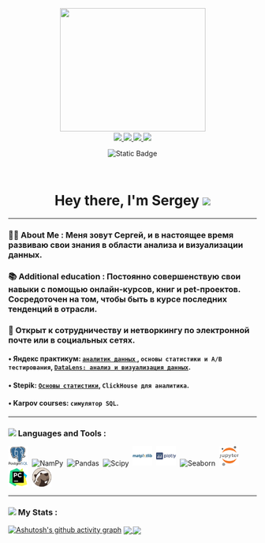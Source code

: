 <div id="header" align="center">
<!--   <img src="https://i.giphy.com/media/v1.Y2lkPTc5MGI3NjExZGF5ODQxdnZvZTloYms4dTQ1ODFvejU5aDhjeGcxZnYzeHM1djliaCZlcD12MV9pbnRlcm5hbF9naWZfYnlfaWQmY3Q9Zw/l46Cy1rHbQ92uuLXa/giphy.gif" width="295" height="210"/> -->
  <img src="https://media2.giphy.com/media/v1.Y2lkPTc5MGI3NjExbmhodmk5czAxNWg4MnpjZTE5NjVvaTNqbXZoODNqam9pNzh0cmpiNSZlcD12MV9pbnRlcm5hbF9naWZfYnlfaWQmY3Q9Zw/rsANkiygv0Jpyn7mFC/giphy.gif" width="295" height="250"/>
<div id="badges">
  <a href="https://t.me/dull_system">
    <img src="https://img.shields.io/badge/%20-blue?style=social&logo=telegram&label=telegram&labelColor=blue&color=blue"/>
  </a>
  <a href="https://vk.com/dull1993">
<!--     <img src="https://img.shields.io/badge/%20-blue?style=flat&logo=vkontakte&label=VK&labelColor=blue&color=blue"/> -->
    <img src="https://img.shields.io/badge/VK-%232E87FB.svg?&style=for-the-badge&logo=vk&logoColor=white" width="45px" />
  </a>
  <a href="https://wa.me/qr/L57VIJ3W6OB5F1">
    <img src="https://img.shields.io/badge/%20-green?style=flat&logo=WhatsApp&label=WhatsApp&labelColor=green&color=green"/>
  </a>
  <a href="llinkedin.com/in/krasnoperovsv">
    <img src="https://img.shields.io/badge/LinkedIn-blue?logo=linkedin&logoColor=white"/>
  </a>
</div>
  
  ![Static Badge](https://img.shields.io/badge/DullSystemm%40yandex.ru-blue?logo=email&label=email)
  
  <img src="https://komarev.com/ghpvc/?username=DullSystem&style=flat-square&color=blue" alt=""/>
  <h1>
  Hey there, I'm Sergey
<!--   <img src="https://media.giphy.com/media/hvRJCLFzcasrR4ia7z/giphy.gif" width="30px"/> -->
    <img src="https://camo.githubusercontent.com/78b7ecc1508c60ead8525aef2cbc5f1e50c991ac81e8c56d55b44507e885c92a/68747470733a2f2f656d6f6a69732e736c61636b6d6f6a69732e636f6d2f656d6f6a69732f696d616765732f313533313834393433302f343234362f626c6f622d73756e676c61737365732e676966" width="30px"/>
</h1>
  <div align="center">  
</div>
</div>
 
---
### :raising_hand_man: About Me : Меня зовут Сергей, и в настоящее время развиваю свои знания в области анализа и визуализации данных.
### :books: Additional education : Постоянно совершенствую свои навыки с помощью онлайн-курсов, книг и  pet-проектов. Сосредоточен на том, чтобы быть в курсе последних тенденций в отрасли.
### :e-mail: Открыт к сотрудничеству и нетворкингу по электронной почте или в социальных сетях.

#### • Яндекс практикум:  <a href = "https://drive.google.com/file/d/1V95Crh1DmcrKRBw-YfUb2FWTo4F88YlR/view?usp=drive_link">`аналитик данных` </a>, `основы статистики и А/B тестирования`, <a href = "https://drive.google.com/file/d/1TiZMe3hfNxJaLwqSOL-ZJEFj0kj5cOl-/view?usp=drive_link">`DataLens: анализ и визуализация данных`</a>.
#### • Stepik: <a href = "https://drive.google.com/file/d/1DguE8WBtpq0QyUlyTWViVB6uvh9b_YHg/view?usp=drive_link">`Основы статистики`</a>, `ClickHouse для аналитика`.
#### • Karpov courses: `симулятор SQL`. 
---
### <img src="https://media1.giphy.com/media/v1.Y2lkPTc5MGI3NjExb3ZleG5pbHZnNW5obTVidW92d2M3c3duOWI1dWlob3ZjZ2hqaWQxdiZlcD12MV9pbnRlcm5hbF9naWZfYnlfaWQmY3Q9Zw/TJP7EH5i1fB2rKeWbf/giphy.gif" width="17px"/> Languages and Tools :
<div>
  <img src="https://github.com/devicons/devicon/blob/master/icons/postgresql/postgresql-original-wordmark.svg" title="SQL" alt="SQL" width="40" height="40"/>&nbsp;
  <img src="https://yt3.googleusercontent.com/ytc/AIdro_mu_0ah9fKaW9FAr1rmPhPepQ8o-D3nIHWEIxIeC2Knfw=s900-c-k-c0x00ffffff-no-rj" title="NamPy" alt="NamPy" width="40" height="40"/>&nbsp;
  <img src="https://avatars.mds.yandex.net/i?id=483ab61e581c272d31f8de36bf9b801e582b1df5-10933531-images-thumbs&n=13" title="Pandas" alt="Pandas" width="40" height="40"/>&nbsp;
  <img src="https://upload.wikimedia.org/wikipedia/commons/thumb/b/b2/SCIPY_2.svg/1200px-SCIPY_2.svg.png" title="Scipy" alt="Scipy" width="40" height="40"/>&nbsp;
  <img src="https://github.com/devicons/devicon/blob/master/icons/matplotlib/matplotlib-original-wordmark.svg" title="Matplotlib" alt="Matplotlib" width="40" height="40"/>&nbsp;
  <img src="https://github.com/devicons/devicon/blob/master/icons/plotly/plotly-original-wordmark.svg" title="Plotly" alt="Plotly" width="40" height="40"/>&nbsp;
  <img src="https://cdn.worldvectorlogo.com/logos/seaborn-1.svg" title="Seaborn" alt="Seaborn" width="40" height="40"/>&nbsp;
  <img src="https://github.com/devicons/devicon/blob/master/icons/jupyter/jupyter-original-wordmark.svg" title="Jupyter" alt="Jupyter" width="40" height="40"/>&nbsp;
  <img src="https://github.com/devicons/devicon/blob/master/icons/pycharm/pycharm-original.svg" title="Pycharm" alt="Pycharm" width="40" height="40"/>&nbsp;
  <img src="https://github.com/devicons/devicon/blob/master/icons/dbeaver/dbeaver-original.svg" title="Dbeaver" alt="Dbeaver" width="40" height="40"/>&nbsp;  
</div>

---
### <img src="https://media0.giphy.com/media/v1.Y2lkPTc5MGI3NjExNjltcG95YTZqY3o5dmdtZmdiYjMybjZoeThuZ3ltbzhsYzhpMWI2NyZlcD12MV9pbnRlcm5hbF9naWZfYnlfaWQmY3Q9Zw/du3J3cXyzhj75IOgvA/giphy.gif" width="17px"/> My Stats : 

[![Ashutosh's github activity graph](https://github-readme-activity-graph.vercel.app/graph?username=DullSystem&theme=nightowl&height=95)](https://github.com/ashutosh00710/github-readme-activity-graph)
<a href="https://github.com/anuraghazra/github-readme-stats">
  <img height=170 align="center" src="https://github-readme-streak-stats.herokuapp.com?user=DullSystem&theme=tokyonight&&card_width=460" />
</a>
<a href="https://github.com/anuraghazra/convoychat">
  <img height=170 align="center" src="https://github-readme-stats.vercel.app/api/top-langs?username=DullSystem&theme=tokyonight&layout=compact&langs_count=8&card_width=400" />
</a>
